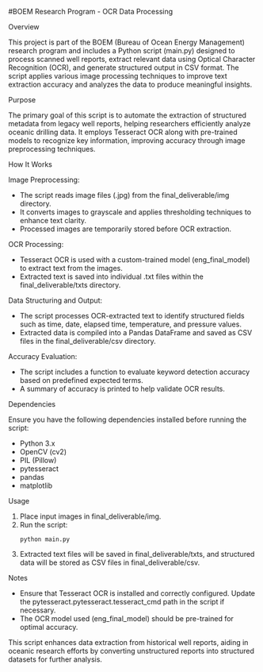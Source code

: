 #BOEM Research Program - OCR Data Processing

Overview

This project is part of the BOEM (Bureau of Ocean Energy Management) research program and includes a Python script (main.py) designed to process scanned well reports, extract relevant data using Optical Character Recognition (OCR), and generate structured output in CSV format. The script applies various image processing techniques to improve text extraction accuracy and analyzes the data to produce meaningful insights.

Purpose

The primary goal of this script is to automate the extraction of structured metadata from legacy well reports, helping researchers efficiently analyze oceanic drilling data. It employs Tesseract OCR along with pre-trained models to recognize key information, improving accuracy through image preprocessing techniques.

How It Works

Image Preprocessing:

- The script reads image files (.jpg) from the final_deliverable/img directory.
- It converts images to grayscale and applies thresholding techniques to enhance text clarity.
- Processed images are temporarily stored before OCR extraction.

OCR Processing:

- Tesseract OCR is used with a custom-trained model (eng_final_model) to extract text from the images.
- Extracted text is saved into individual .txt files within the final_deliverable/txts directory.

Data Structuring and Output:

- The script processes OCR-extracted text to identify structured fields such as time, date, elapsed time, temperature, and pressure values.
- Extracted data is compiled into a Pandas DataFrame and saved as CSV files in the final_deliverable/csv directory.

Accuracy Evaluation:

- The script includes a function to evaluate keyword detection accuracy based on predefined expected terms.
- A summary of accuracy is printed to help validate OCR results.

Dependencies

Ensure you have the following dependencies installed before running the script:

- Python 3.x
- OpenCV (cv2)
- PIL (Pillow)
- pytesseract
- pandas
- matplotlib

Usage

1. Place input images in final_deliverable/img.
2. Run the script:
   ```
   python main.py
   ```
3. Extracted text files will be saved in final_deliverable/txts, and structured data will be stored as CSV files in final_deliverable/csv.

Notes

- Ensure that Tesseract OCR is installed and correctly configured. Update the pytesseract.pytesseract.tesseract_cmd path in the script if necessary.
- The OCR model used (eng_final_model) should be pre-trained for optimal accuracy.

This script enhances data extraction from historical well reports, aiding in oceanic research efforts by converting unstructured reports into structured datasets for further analysis.
